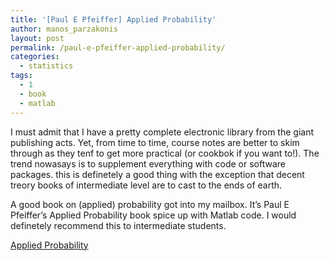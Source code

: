 ```yaml
---
title: '[Paul E Pfeiffer] Applied Probability'
author: manos_parzakonis
layout: post
permalink: /paul-e-pfeiffer-applied-probability/
categories:
  - statistics
tags:
  - 1
  - book
  - matlab
---
```

I must admit that I have a pretty complete electronic library from the giant publishing acts. Yet, from time to time, course notes are better to skim through as they tenf to get more practical (or cookbok if you want to!). The trend nowasays is to supplement everything with code or software packages. this is definetely a good thing with the exception that decent treory books of intermediate level are to cast to the ends of earth.

A good book on (applied) probability got into my mailbox. It&#8217;s Paul E Pfeiffer&#8217;s Applied Probability book spice up with Matlab code. I would definetely recommend this to intermediate students.

[Applied Probability][1]

 [1]: http://cnx.org/content/col10708/1.6/